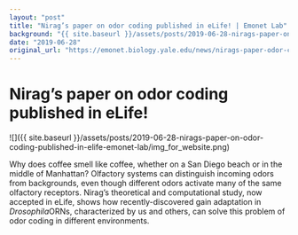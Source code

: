 ```yaml
---
layout: "post"
title: "Nirag’s paper on odor coding published in eLife! | Emonet Lab"
background: "{{ site.baseurl }}/assets/posts/2019-06-28-nirags-paper-on-odor-coding-published-in-elife-emonet-lab/img_for_website.png"
date: "2019-06-28"
original_url: "https://emonet.biology.yale.edu/news/nirags-paper-odor-coding-published-elife"
---
```

# Nirag’s paper on odor coding published in eLife!

![]({{ site.baseurl }}/assets/posts/2019-06-28-nirags-paper-on-odor-coding-published-in-elife-emonet-lab/img_for_website.png)

Why does coffee smell like coffee, whether on a San Diego beach or in the middle of Manhattan? Olfactory systems can distinguish incoming odors from backgrounds, even though different odors activate many of the same olfactory receptors. Nirag’s theoretical and computational study, now accepted in eLife, shows how recently-discovered gain adaptation in *Drosophila*ORNs, characterized by us and others, can solve this problem of odor coding in different environments.